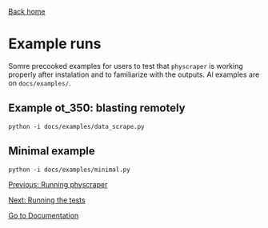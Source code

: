 [Back home](../../README.md)

# Example runs

<!-- There is a full example python script with comments in `docs/example.py`.
Some more example files can be found in `docs/example_scripts/`. -->
Somre precooked examples for users to test that `physcraper` is working properly after instalation and to familiarize with the outputs. Al examples are on `docs/examples/`.

## Example ot_350: blasting remotely

```
python -i docs/examples/data_scrape.py
```

## Minimal example

```
python -i docs/examples/minimal.py
```

[Previous: Running physcraper](running.md)

[Next: Running the tests](testing.md)

[Go to Documentation](https://physcraper.readthedocs.io/en/latest/)
